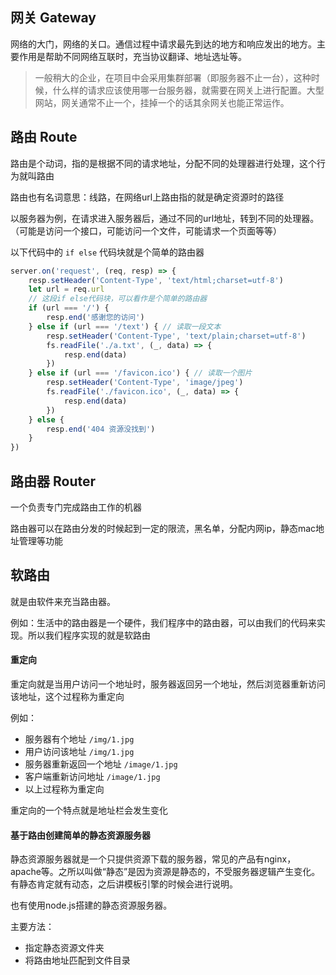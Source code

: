 ## 网关 Gateway
网络的大门，网络的关口。通信过程中请求最先到达的地方和响应发出的地方。主要作用是帮助不同网络互联时，充当协议翻译、地址选址等。

> 一般稍大的企业，在项目中会采用集群部署（即服务器不止一台），这种时候，什么样的请求应该使用哪一台服务器，就需要在网关上进行配置。大型网站，网关通常不止一个，挂掉一个的话其余网关也能正常运作。

## 路由 Route
路由是个动词，指的是根据不同的请求地址，分配不同的处理器进行处理，这个行为就叫路由

路由也有名词意思：线路，在网络url上路由指的就是确定资源时的路径

以服务器为例，在请求进入服务器后，通过不同的url地址，转到不同的处理器。（可能是访问一个接口，可能访问一个文件，可能请求一个页面等等）

以下代码中的 ```if else``` 代码块就是个简单的路由器
```javascript
server.on('request', (req, resp) => {
    resp.setHeader('Content-Type', 'text/html;charset=utf-8')
    let url = req.url
    // 这段if else代码块，可以看作是个简单的路由器
    if (url === '/') {
        resp.end('感谢您的访问')
    } else if (url === '/text') { // 读取一段文本
        resp.setHeader('Content-Type', 'text/plain;charset=utf-8')
        fs.readFile('./a.txt', (_, data) => {
            resp.end(data)
        })
    } else if (url === '/favicon.ico') { // 读取一个图片
        resp.setHeader('Content-Type', 'image/jpeg')
        fs.readFile('./favicon.ico', (_, data) => {
            resp.end(data)
        })
    } else {
        resp.end('404 资源没找到')
    }
})
```

## 路由器 Router
一个负责专门完成路由工作的机器

路由器可以在路由分发的时候起到一定的限流，黑名单，分配内网ip，静态mac地址管理等功能

## 软路由
就是由软件来充当路由器。

例如：生活中的路由器是一个硬件，我们程序中的路由器，可以由我们的代码来实现。所以我们程序实现的就是软路由

#### 重定向
重定向就是当用户访问一个地址时，服务器返回另一个地址，然后浏览器重新访问该地址，这个过程称为重定向

例如：

- 服务器有个地址 `/img/1.jpg`
- 用户访问该地址 `/img/1.jpg`
- 服务器重新返回一个地址 `/image/1.jpg`
- 客户端重新访问地址 `/image/1.jpg`
- 以上过程称为重定向

重定向的一个特点就是地址栏会发生变化

#### 基于路由创建简单的静态资源服务器
静态资源服务器就是一个只提供资源下载的服务器，常见的产品有nginx，apache等。之所以叫做“静态”是因为资源是静态的，不受服务器逻辑产生变化。有静态肯定就有动态，之后讲模板引擎的时候会进行说明。

也有使用node.js搭建的静态资源服务器。

主要方法：
- 指定静态资源文件夹
- 将路由地址匹配到文件目录
